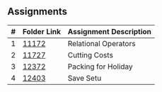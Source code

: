 ## Assignments

|   #   | Folder Link | Assignment Description |
| :---: | ----------- | ---------------------- |
| 1     | [11172](https://github.com/MaryDavis89/4883-ProgTech-Davis/tree/master/Assignments/11172)         | Relational Operators   |
| 2     | [11727](https://github.com/MaryDavis89/4883-ProgTech-Davis/tree/master/Assignments/11727)         | Cutting Costs          |
| 3     | [12372](https://github.com/MaryDavis89/4883-ProgTech-Davis/tree/master/Assignments/12372)         | Packing for Holiday          |
| 4     | [12403](https://github.com/MaryDavis89/4883-ProgTech-Davis/tree/master/Assignments/12403)         | Save Setu              |
